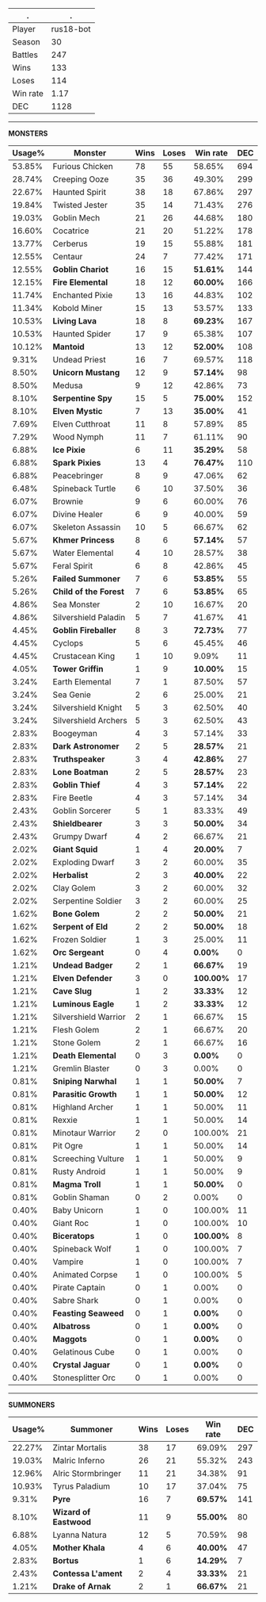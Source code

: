 .|.
|-|-
Player|rus18-bot
Season|30
Battles|247
Wins|133
Loses|114
Win rate|1.17
DEC|1128

---
**MONSTERS**

Usage%|Monster|Wins|Loses|Win rate|DEC|
-|-|-|-|-|-|
53.85%|Furious Chicken|78|55|58.65%|694|
28.74%|Creeping Ooze|35|36|49.30%|299|
22.67%|Haunted Spirit|38|18|67.86%|297|
19.84%|Twisted Jester|35|14|71.43%|276|
19.03%|Goblin Mech|21|26|44.68%|180|
16.60%|Cocatrice|21|20|51.22%|178|
13.77%|Cerberus|19|15|55.88%|181|
12.55%|Centaur|24|7|77.42%|171|
12.55%|**Goblin Chariot**|16|15|**51.61%**|144|
12.15%|**Fire Elemental**|18|12|**60.00%**|166|
11.74%|Enchanted Pixie|13|16|44.83%|102|
11.34%|Kobold Miner|15|13|53.57%|133|
10.53%|**Living Lava**|18|8|**69.23%**|167|
10.53%|Haunted Spider|17|9|65.38%|107|
10.12%|**Mantoid**|13|12|**52.00%**|108|
9.31%|Undead Priest|16|7|69.57%|118|
8.50%|**Unicorn Mustang**|12|9|**57.14%**|98|
8.50%|Medusa|9|12|42.86%|73|
8.10%|**Serpentine Spy**|15|5|**75.00%**|152|
8.10%|**Elven Mystic**|7|13|**35.00%**|41|
7.69%|Elven Cutthroat|11|8|57.89%|85|
7.29%|Wood Nymph|11|7|61.11%|90|
6.88%|**Ice Pixie**|6|11|**35.29%**|58|
6.88%|**Spark Pixies**|13|4|**76.47%**|110|
6.88%|Peacebringer|8|9|47.06%|62|
6.48%|Spineback Turtle|6|10|37.50%|36|
6.07%|Brownie|9|6|60.00%|76|
6.07%|Divine Healer|6|9|40.00%|59|
6.07%|Skeleton Assassin|10|5|66.67%|62|
5.67%|**Khmer Princess**|8|6|**57.14%**|57|
5.67%|Water Elemental|4|10|28.57%|38|
5.67%|Feral Spirit|6|8|42.86%|45|
5.26%|**Failed Summoner**|7|6|**53.85%**|55|
5.26%|**Child of the Forest**|7|6|**53.85%**|65|
4.86%|Sea Monster|2|10|16.67%|20|
4.86%|Silvershield Paladin|5|7|41.67%|41|
4.45%|**Goblin Fireballer**|8|3|**72.73%**|77|
4.45%|Cyclops|5|6|45.45%|46|
4.45%|Crustacean King|1|10|9.09%|11|
4.05%|**Tower Griffin**|1|9|**10.00%**|15|
3.24%|Earth Elemental|7|1|87.50%|57|
3.24%|Sea Genie|2|6|25.00%|21|
3.24%|Silvershield Knight|5|3|62.50%|40|
3.24%|Silvershield Archers|5|3|62.50%|43|
2.83%|Boogeyman|4|3|57.14%|33|
2.83%|**Dark Astronomer**|2|5|**28.57%**|21|
2.83%|**Truthspeaker**|3|4|**42.86%**|27|
2.83%|**Lone Boatman**|2|5|**28.57%**|23|
2.83%|**Goblin Thief**|4|3|**57.14%**|22|
2.83%|Fire Beetle|4|3|57.14%|34|
2.43%|Goblin Sorcerer|5|1|83.33%|49|
2.43%|**Shieldbearer**|3|3|**50.00%**|34|
2.43%|Grumpy Dwarf|4|2|66.67%|21|
2.02%|**Giant Squid**|1|4|**20.00%**|7|
2.02%|Exploding Dwarf|3|2|60.00%|35|
2.02%|**Herbalist**|2|3|**40.00%**|22|
2.02%|Clay Golem|3|2|60.00%|32|
2.02%|Serpentine Soldier|3|2|60.00%|25|
1.62%|**Bone Golem**|2|2|**50.00%**|21|
1.62%|**Serpent of Eld**|2|2|**50.00%**|18|
1.62%|Frozen Soldier|1|3|25.00%|11|
1.62%|**Orc Sergeant**|0|4|**0.00%**|0|
1.21%|**Undead Badger**|2|1|**66.67%**|19|
1.21%|**Elven Defender**|3|0|**100.00%**|17|
1.21%|**Cave Slug**|1|2|**33.33%**|12|
1.21%|**Luminous Eagle**|1|2|**33.33%**|12|
1.21%|Silvershield Warrior|2|1|66.67%|15|
1.21%|Flesh Golem|2|1|66.67%|20|
1.21%|Stone Golem|2|1|66.67%|16|
1.21%|**Death Elemental**|0|3|**0.00%**|0|
1.21%|Gremlin Blaster|0|3|0.00%|0|
0.81%|**Sniping Narwhal**|1|1|**50.00%**|7|
0.81%|**Parasitic Growth**|1|1|**50.00%**|12|
0.81%|Highland Archer|1|1|50.00%|11|
0.81%|Rexxie|1|1|50.00%|14|
0.81%|Minotaur Warrior|2|0|100.00%|21|
0.81%|Pit Ogre|1|1|50.00%|14|
0.81%|Screeching Vulture|1|1|50.00%|9|
0.81%|Rusty Android|1|1|50.00%|9|
0.81%|**Magma Troll**|1|1|**50.00%**|0|
0.81%|Goblin Shaman|0|2|0.00%|0|
0.40%|Baby Unicorn|1|0|100.00%|11|
0.40%|Giant Roc|1|0|100.00%|10|
0.40%|**Biceratops**|1|0|**100.00%**|8|
0.40%|Spineback Wolf|1|0|100.00%|7|
0.40%|Vampire|1|0|100.00%|7|
0.40%|Animated Corpse|1|0|100.00%|5|
0.40%|Pirate Captain|0|1|0.00%|0|
0.40%|Sabre Shark|0|1|0.00%|0|
0.40%|**Feasting Seaweed**|0|1|**0.00%**|0|
0.40%|**Albatross**|0|1|**0.00%**|0|
0.40%|**Maggots**|0|1|**0.00%**|0|
0.40%|Gelatinous Cube|0|1|0.00%|0|
0.40%|**Crystal Jaguar**|0|1|**0.00%**|0|
0.40%|Stonesplitter Orc|0|1|0.00%|0|

---
**SUMMONERS**

Usage%|Summoner|Wins|Loses|Win rate|DEC|
-|-|-|-|-|-|
22.27%|Zintar Mortalis|38|17|69.09%|297|
19.03%|Malric Inferno|26|21|55.32%|243|
12.96%|Alric Stormbringer|11|21|34.38%|91|
10.93%|Tyrus Paladium|10|17|37.04%|75|
9.31%|**Pyre**|16|7|**69.57%**|141|
8.10%|**Wizard of Eastwood**|11|9|**55.00%**|80|
6.88%|Lyanna Natura|12|5|70.59%|98|
4.05%|**Mother Khala**|4|6|**40.00%**|47|
2.83%|**Bortus**|1|6|**14.29%**|7|
2.43%|**Contessa L'ament**|2|4|**33.33%**|21|
1.21%|**Drake of Arnak**|2|1|**66.67%**|21|
